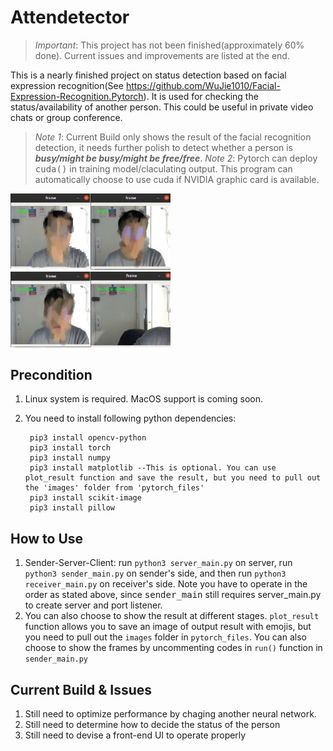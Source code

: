 # Attendetector
> *Important*: This project has not been finished(approximately 60% done). Current issues and improvements are listed at the end.

This is a nearly finished project on status detection based on facial expression recognition(See https://github.com/WuJie1010/Facial-Expression-Recognition.Pytorch). It is used for checking the status/availability of another person. This could be useful in private video chats or group conference.

> *Note 1*: Current Build only shows the result of the facial recognition detection, it needs further polish to detect whether a person is ***busy/might be busy/might be free/free***.
> *Note 2*: Pytorch can deploy <kbd>cuda()</kbd> in training model/claculating output. This program can automatically choose to use cuda if NVIDIA graphic card is available.

<img src="demo/demo.jpg" alt="Attendetector" style="width:256px;height:auto">

## Precondition ##
1. Linux system is required. MacOS support is coming soon.
2. You need to install following python dependencies:

        pip3 install opencv-python
        pip3 install torch
        pip3 install numpy
        pip3 install matplotlib --This is optional. You can use plot_result function and save the result, but you need to pull out the 'images' folder from 'pytorch_files'
        pip3 install scikit-image
        pip3 install pillow

## How to Use ##
1. Sender-Server-Client: run `python3 server_main.py` on server, run `python3 sender_main.py` on sender's side, and then run `python3 receiver_main.py` on receiver's side. Note you have to operate in the order as stated above, since <kbd>sender_main</kbd> still requires <kdb>server_main.py</kdb> to create server and port listener.
2. You can also choose to show the result at different stages. `plot_result` function allows you to save an image of output result with emojis, but you need to pull out the `images` folder in `pytorch_files`. You can also choose to show the frames by uncommenting codes in `run()` function in `sender_main.py`

## Current Build & Issues
1. Still need to optimize performance by chaging another neural network.
2. Still need to determine how to decide the status of the person
3. Still need to devise a front-end UI to operate properly
